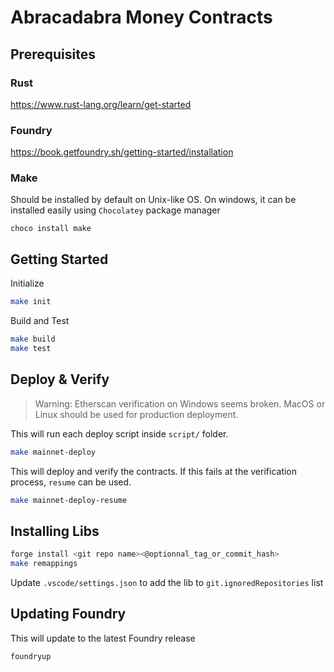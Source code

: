 # Abracadabra Money Contracts

## Prerequisites
### Rust
https://www.rust-lang.org/learn/get-started

### Foundry
https://book.getfoundry.sh/getting-started/installation

### Make
Should be installed by default on Unix-like OS.
On windows, it can be installed easily using `Chocolatey` package manager
```
choco install make
```

## Getting Started

Initialize
```sh
make init
```

Build and Test
```sh
make build
make test
```

## Deploy & Verify
> Warning: Etherscan verification on Windows seems broken. MacOS or Linux should be used for production deployment.

This will run each deploy script inside `script/` folder.
```sh
make mainnet-deploy
```

This will deploy and verify the contracts. If this fails at the verification process, `resume` can be used.
```sh
make mainnet-deploy-resume
```

## Installing Libs
```sh
forge install <git repo name><@optionnal_tag_or_commit_hash>
make remappings
```
Update `.vscode/settings.json` to add the lib to `git.ignoredRepositories` list

## Updating Foundry
This will update to the latest Foundry release
```
foundryup
```

